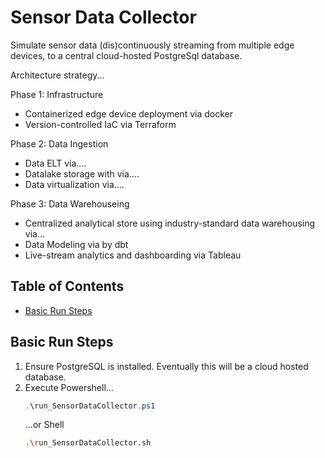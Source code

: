 # Sensor Data Collector

Simulate sensor data (dis)continuously streaming from multiple edge devices, to a central cloud-hosted PostgreSql database.

Architecture strategy...  
  
Phase 1: Infrastructure  
-    Containerized edge device deployment via docker
-    Version-controlled IaC via Terraform
  
Phase 2: Data Ingestion  
-    Data ELT via....
-    Datalake storage with via....
-    Data virtualization via....
  
Phase 3: Data Warehouseing  
-    Centralized analytical store using industry-standard data warehousing via...
-    Data Modeling via by dbt 
-    Live-stream analytics and dashboarding via Tableau  

## Table of Contents
- [Basic Run Steps](#basicrunsteps)

## Basic Run Steps
1. Ensure PostgreSQL is installed. Eventually this will be a cloud hosted database.
2. Execute Powershell...
   ```powershell
   .\run_SensorDataCollector.ps1
   ```
   ...or Shell
   ```sh
   .\run_SensorDataCollector.sh
   ```
